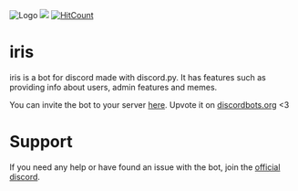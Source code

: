 ![Logo](https://i.imgur.com/cd4FWmj.png)
![](https://camo.githubusercontent.com/cfcaf3a99103d61f387761e5fc445d9ba0203b01/68747470733a2f2f7472617669732d63692e6f72672f6477796c2f657374612e7376673f6272616e63683d6d6173746572) [![HitCount](http://hits.dwyl.io/ar00n/iris.svg)](http://hits.dwyl.io/ar00n/iris)
# iris
iris is a bot for discord made with discord.py. It has features such as providing info about users, admin features and memes.

You can invite the bot to your server [here](https://discordapp.com/api/oauth2/authorize?client_id=396322727079968778&permissions=70778055&scope=bot). Upvote it on [discordbots.org](https://discordbots.org/bot/396322727079968778) <3

# Support
If you need any help or have found an issue with the bot, join the [official discord](https://discord.gg/JrYWrnv).
